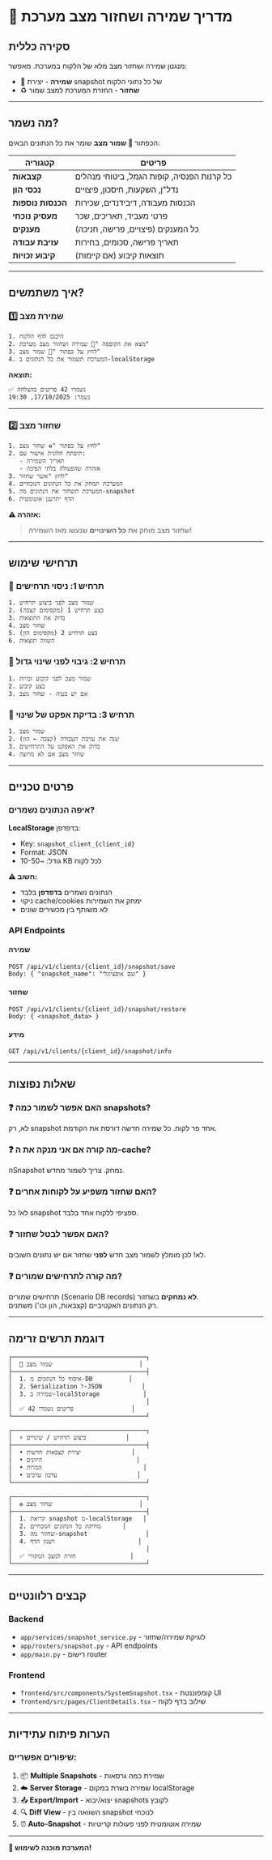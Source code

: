 # 🔄 מדריך שמירה ושחזור מצב מערכת

## סקירה כללית

מנגנון שמירה ושחזור מצב מלא של הלקוח במערכת. מאפשר:
- 💾 **שמירה** - יצירת snapshot של כל נתוני הלקוח
- ♻️ **שחזור** - החזרת המערכת למצב שמור

---

## מה נשמר?

הכפתור **💾 שמור מצב** שומר את כל הנתונים הבאים:

| קטגוריה | פריטים |
|---------|--------|
| **קצבאות** | כל קרנות הפנסיה, קופות הגמל, ביטוחי מנהלים |
| **נכסי הון** | נדל"ן, השקעות, חיסכון, פיצויים |
| **הכנסות נוספות** | הכנסות מעבודה, דיבידנדים, שכירות |
| **מעסיק נוכחי** | פרטי מעביד, תאריכים, שכר |
| **מענקים** | כל המענקים (פיצויים, פרישה, חניכה) |
| **עזיבת עבודה** | תאריך פרישה, סכומים, בחירות |
| **קיבוע זכויות** | תוצאות קיבוע (אם קיימות) |

---

## איך משתמשים?

### 1️⃣ שמירת מצב

```
1. היכנס לדף הלקוח
2. מצא את הקופסה "🔄 שמירה ושחזור מצב מערכת"
3. לחץ על כפתור "💾 שמור מצב"
4. המערכת תשמור את כל הנתונים ב-localStorage
```

**תוצאה:**
```
✅ נשמרו 42 פריטים בהצלחה
נשמר: 17/10/2025, 19:30
```

---

### 2️⃣ שחזור מצב

```
1. לחץ על כפתור "♻️ שחזר מצב"
2. תיפתח חלונית אישור עם:
   - תאריך השמירה
   - אזהרה שהפעולה בלתי הפיכה
3. לחץ "אשר שחזור"
4. המערכת תמחק את כל הנתונים הנוכחיים
5. המערכת תשחזר את הנתונים מה-snapshot
6. הדף יתרענן אוטומטית
```

**⚠️ אזהרה:**
> שחזור מצב מוחק את **כל השינויים** שנעשו מאז השמירה!

---

## תרחישי שימוש

### 🎯 תרחיש 1: ניסוי תרחישים
```
1. שמור מצב לפני ביצוע תרחיש
2. בצע תרחיש 1 (מקסימום קצבה)
3. בדוק את התוצאות
4. שחזר מצב
5. בצע תרחיש 2 (מקסימום הון)
6. השווה תוצאות
```

### 🎯 תרחיש 2: גיבוי לפני שינוי גדול
```
1. שמור מצב לפני קיבוע זכויות
2. בצע קיבוע
3. אם יש בעיה - שחזר מצב
```

### 🎯 תרחיש 3: בדיקת אפקט של שינוי
```
1. שמור מצב
2. שנה את עזיבת העבודה (קצבה ← הון)
3. בדוק את האפקט על התרחישים
4. שחזר מצב אם לא מרוצה
```

---

## פרטים טכניים

### איפה הנתונים נשמרים?

**LocalStorage** בדפדפן:
- Key: `snapshot_client_{client_id}`
- Format: JSON
- גודל: ~10-50 KB לכל לקוח

**⚠️ חשוב:**
- הנתונים נשמרים **בדפדפן** בלבד
- ניקוי cache/cookies ימחק את השמירות
- לא משותף בין מכשירים שונים

### API Endpoints

#### שמירה
```
POST /api/v1/clients/{client_id}/snapshot/save
Body: { "snapshot_name": "שם אופציונלי" }
```

#### שחזור
```
POST /api/v1/clients/{client_id}/snapshot/restore
Body: { <snapshot_data> }
```

#### מידע
```
GET /api/v1/clients/{client_id}/snapshot/info
```

---

## שאלות נפוצות

### ❓ האם אפשר לשמור כמה snapshots?
לא, רק snapshot אחד פר לקוח. כל שמירה חדשה דורסת את הקודמת.

### ❓ מה קורה אם אני מנקה את ה-cache?
הSnapshot נמחק. צריך לשמור מחדש.

### ❓ האם שחזור משפיע על לקוחות אחרים?
לא! כל snapshot ספציפי ללקוח אחד בלבד.

### ❓ האם אפשר לבטל שחזור?
לא! לכן מומלץ לשמור מצב חדש **לפני** שחזור אם יש נתונים חשובים.

### ❓ מה קורה לתרחישים שמורים?
תרחישים שמורים (Scenario DB records) **לא נמחקים** בשחזור.  
רק הנתונים האקטיביים (קצבאות, הון וכו') משתנים.

---

## דוגמת תרשים זרימה

```
┌─────────────────────────────────────┐
│  💾 שמור מצב                        │
├─────────────────────────────────────┤
│  1. איסוף כל הנתונים מ-DB          │
│  2. Serialization ל-JSON           │
│  3. שמירה ב-localStorage            │
│                                     │
│  ✅ 42 פריטים נשמרו                │
└─────────────────────────────────────┘

┌─────────────────────────────────────┐
│  ⚡ ביצוע תרחיש / שינויים           │
├─────────────────────────────────────┤
│  • יצירת קצבאות חדשות              │
│  • היוונים                          │
│  • המרות                            │
│  • עדכון ערכים                      │
└─────────────────────────────────────┘

┌─────────────────────────────────────┐
│  ♻️ שחזר מצב                        │
├─────────────────────────────────────┤
│  1. קריאת snapshot מ-localStorage   │
│  2. מחיקת כל הנתונים הנוכחיים      │
│  3. שחזור מה-snapshot                │
│  4. רענון הדף                       │
│                                     │
│  ✅ חזרה למצב המקורי               │
└─────────────────────────────────────┘
```

---

## קבצים רלוונטיים

### Backend
- `app/services/snapshot_service.py` - לוגיקת שמירה/שחזור
- `app/routers/snapshot.py` - API endpoints
- `app/main.py` - רישום router

### Frontend
- `frontend/src/components/SystemSnapshot.tsx` - קומפוננטת UI
- `frontend/src/pages/ClientDetails.tsx` - שילוב בדף לקוח

---

## הערות פיתוח עתידיות

### שיפורים אפשריים:
1. 📦 **Multiple Snapshots** - שמירת כמה גרסאות
2. ☁️ **Server Storage** - שמירה בשרת במקום localStorage
3. 📤 **Export/Import** - יצוא/יבוא snapshots לקובץ
4. 🔍 **Diff View** - השוואה בין snapshot לנוכחי
5. ⏰ **Auto-Snapshot** - שמירה אוטומטית לפני פעולות קריטיות

---

**🚀 המערכת מוכנה לשימוש!**

